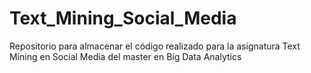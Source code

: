 # Text_Mining_Social_Media
Repositorio para almacenar el código realizado para la asignatura Text Mining en Social Media del master en Big Data Analytics
